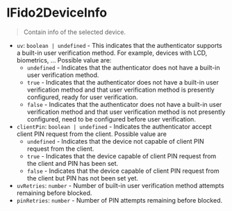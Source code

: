 # IFido2DeviceInfo

> Contain info of the selected device.

* `uv`: `boolean | undefined` - This indicates that the authenticator supports a built-in user verification method. For example, devices with LCD, biometrics, ... Possible value are:
  * `undefined` - Indicates that the authenticator does not have a built-in user verification method.
  * `true` - Indicates that the authenticator does not have a built-in user verification method and that user verification method is presently configured, ready for user verification.
  * `false` - Indicates that the authenticator does not have a built-in user verification method and that user verification method is not presently configured, need to be configured before user verification.
* `clientPin`: `boolean | undefined` - Indicates the authenticator accept client PIN request from the client. Possible value are
  * `undefined` - Indicates that the device not capable of client PIN request from the client.
  * `true` - Indicates that the device capable of client PIN request from the client and PIN has been set.
  * `false` - Indicates that the device capable of client PIN request from the client but PIN has not been set yet.
* `uvRetries`: `number` - Number of built-in user verification method attempts remaining before blocked.
* `pinRetries`: `number` - Number of PIN attempts remaining before blocked.